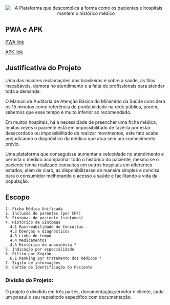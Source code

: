 
<p align="center">
  <img src="https://raw.githubusercontent.com/MinhaSaude/minhaSaude/master/client/resources/android/splash/drawable-land-ldpi-screen.png" alt="A Plataforma que descomplica a forma como os pacientes e hospitais mantem o histórico médico"/>
</p>

## PWA e APK

<p><a href="https://minhasaude.io" target="_blank">PWA link</a></p>
<p><a href="https://drive.google.com/open?id=0ByiDi-nlXfgVZ1dOLUVUYTIySkU" target="_blank">APK link</a></p>

## Justificativa do Projeto

Uma das maiores reclamações dos brasileiros é sobre a saúde, as filas inacabáveis, demora no atendimento e a falta de profissionais para atender toda a demanda. 

O Manual de Auditoria de Atenção Básica do Ministério da Saúde considera os 15 minutos como referência de produtividade na rede pública, porém, sabemos que esse tempo é muito inferior ao recomendado.

Em muitos hospitais, há a necessidade de preencher uma ficha médica, muitas vezes o paciente está em impossibilitado de fazê-la por estar desacordado ou impossibilitado de realizar movimentos, este fato acaba prejudicando o diagnóstico do médico que atua sem um conhecimento prévio.

Uma plataforma que conseguisse aumentar a velocidade no atendimento e permita o médico acompanhar todo o histórico do paciente, mesmo se o paciente tenha realizado consultas em outros hospitais em diferentes estados, além de claro, as disponibilizasse de maneira simples e concisa para o consumidor melhorando o acesso a saúde e facilitando a vida da população.

## Escopo
```
1. Ficha Médica Unificada
2. Inclusão de parentes (por CPF)
3. Sintomas do paciente (sintomas)
4. Histórico de Sintomas
  4.1 Rastreabilidade de Consultas
  4.2 Doenças e diagnósticos
  4.3 Linha do tempo
  4.4 Medicamentos
  4.5 Histórico de anaminésia *
5. Indicação por especialidade
6. Filtro por Região 
  6.1 Ranking por tratamento dos médicos *
7. Sigilo de informações
8. Cartão de Identificação do Paciente
```
### Divisão do Projeto:


O projeto é dividido em três partes, documentação,servidor e cliente, cada um possui o seu repositorio especifico com documentação.
